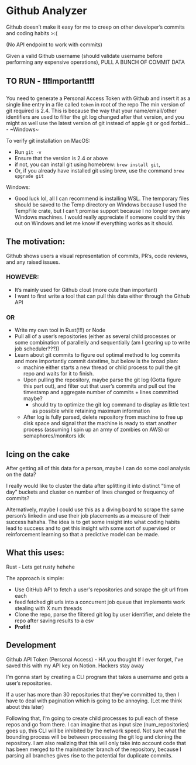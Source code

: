 # Github Analyzer

Github doesn’t make it easy for me to creep on other developer’s commits and coding habits >:(

(No API endpoint to work with commits)

Given a valid Github username (should validate username before performing any expensive operations), PULL A BUNCH OF COMMIT DATA

## TO RUN - :exclamation::exclamation::exclamation:Important:exclamation::exclamation::exclamation:

You need to generate a Personal Access Token with Github and insert it as a single line entry in a file called `token` in root of the repo
The min version of git required is 2.4. This is because the way that your name/email/other identifiers are used to filter the git log changed after that version, and you might as well use the latest version of git instead of apple git or god forbid... - ~Windows~

To verify git installation on MacOS:

- Run `git -v`
- Ensure that the version is 2.4 or above
- if not, you can install git using homebrew: `brew install git`,
- Or, if you already have installed git using brew, use the command `brew upgrade git`

Windows:

- Good luck lol, all I can recommend is installing WSL. The temporary files should be saved to the Temp directory on Windows because I used the TempFile crate, but I can't promise support because I no longer own any Windows machines. I would really appreciate if someone could try this out on Windows and let me know if everything works as it should.

## The motivation:

Github shows users a visual representation of commits, PR’s, code reviews, and any raised issues.

### HOWEVER:

- It’s mainly used for Github clout (more cute than important)
- I want to first write a tool that can pull this data either through the Github API

### OR

- Write my own tool in Rust(!!!) or Node
- Pull all of a user’s repositories (either as several child processes or some combination of parallelly and sequentially (am I gearing up to write job scheduler???))
- Learn about git commits to figure out optimal method to log commits and more importantly commit datetime, but below is the broad plan:
  - machine either starts a new thread or child process to pull the git repo and waits for it to finish.
  - Upon pulling the repository, maybe parse the git log (Gotta figure this part out), and filter out that user’s commits and pull out the timestamp and aggregate number of commits + lines committed maybe?
    - should try to optimize the git log command to display as little text as possible while retaining maximum information
  - After log is fully parsed, delete repository from machine to free up disk space and signal that the machine is ready to start another process (assuming I spin up an army of zombies on AWS) or semaphores/monitors idk

## Icing on the cake

After getting all of this data for a person, maybe I can do some cool analysis on the data?

I really would like to cluster the data after splitting it into distinct “time of day” buckets and cluster on number of lines changed or frequency of commits?

Alternatively, maybe I could use this as a diving board to scrape the same person’s linkedin and use their job placements as a measure of their success hahaha. The idea is to get some insight into what coding habits lead to success and to get this insight with some sort of supervised or reinforcement learning so that a predictive model can be made.

## What this uses:

Rust - Lets get rusty hehehe

The approach is simple:

- Use GitHub API to fetch a user's repositories and scrape the git url from each
- feed fetched git urls into a concurrent job queue that implements work stealing with X num threads
- Clone the repo, parse the filtered git log by user identifier, and delete the repo after saving results to a csv
- **Profit!**

## Development

Github API Token (Personal Access) - HA you thought
If I ever forget, I've saved this with my API key on Notion. Hackers stay away

I’m gonna start by creating a CLI program that takes a username and gets a user’s repositories.

If a user has more than 30 repositories that they’ve committed to, then I have to deal with pagination which is going to be annoying. (Let me think about this later)

Following that, I’m going to create child processes to pull each of these repos and go from there. I can imagine that as input size (num_repositories) goes up, this CLI will be inhibited by the network speed. Not sure what the bounding process will be between processing the git log and cloning the repository. I am also realizing that this will only take into account code that has been merged to the main/master branch of the repository, because I parsing all branches gives rise to the potential for duplicate commits.
